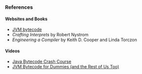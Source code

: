 ### References
#### Websites and Books
- [JVM bytecode](https://en.wikipedia.org/wiki/List_of_Java_bytecode_instructions)
- *Crafting Interprets* by Robert Nystrom
- *Engineering a Compiler* by Keith D. Cooper and Linda Torczon
#### Videos 
- [Java Bytecode Crash Course](https://www.youtube.com/watch?v=e2zmmkc5xI0)
- [JVM Bytecode for Dummies (and the Rest of Us Too)](https://www.youtube.com/watch?v=rPyqB1l4gko)

